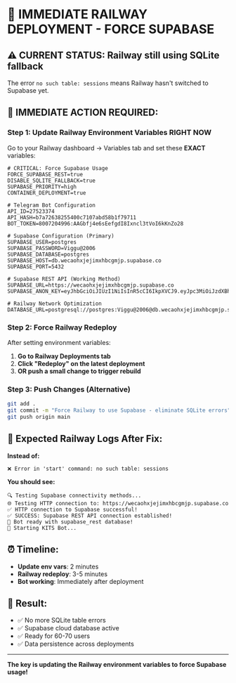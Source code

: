 # 🚀 IMMEDIATE RAILWAY DEPLOYMENT - FORCE SUPABASE

## ⚠️ CURRENT STATUS: Railway still using SQLite fallback

The error `no such table: sessions` means Railway hasn't switched to Supabase yet.

## 🎯 IMMEDIATE ACTION REQUIRED:

### **Step 1: Update Railway Environment Variables RIGHT NOW**

Go to your Railway dashboard → Variables tab and set these **EXACT** variables:

```env
# CRITICAL: Force Supabase Usage
FORCE_SUPABASE_REST=true
DISABLE_SQLITE_FALLBACK=true
SUPABASE_PRIORITY=high
CONTAINER_DEPLOYMENT=true

# Telegram Bot Configuration
API_ID=27523374
API_HASH=b7a72638255400c7107abd58b1f79711
BOT_TOKEN=8007204996:AAGbfj4e6sEefgdI8Ixncl3tVoI6kKnZo28

# Supabase Configuration (Primary)
SUPABASE_USER=postgres
SUPABASE_PASSWORD=Viggu@2006
SUPABASE_DATABASE=postgres
SUPABASE_HOST=db.wecaohxjejimxhbcgmjp.supabase.co
SUPABASE_PORT=5432

# Supabase REST API (Working Method)
SUPABASE_URL=https://wecaohxjejimxhbcgmjp.supabase.co
SUPABASE_ANON_KEY=eyJhbGciOiJIUzI1NiIsInR5cCI6IkpXVCJ9.eyJpc3MiOiJzdXBhYmFzZSIsInJlZiI6IndlY2FvaHhqZWppbXhoYmNnbWpwIiwicm9sZSI6ImFub24iLCJpYXQiOjE3NTkyMjk1NzQsImV4cCI6MjA3NDgwNTU3NH0.MPOSqIjbPLd1zoqwjsCZQBQSeUBMQdRND7lnMOmbCfk

# Railway Network Optimization
DATABASE_URL=postgresql://postgres:Viggu@2006@db.wecaohxjejimxhbcgmjp.supabase.co:5432/postgres
```

### **Step 2: Force Railway Redeploy**

After setting environment variables:

1. **Go to Railway Deployments tab**
2. **Click "Redeploy" on the latest deployment**
3. **OR push a small change to trigger rebuild**

### **Step 3: Push Changes (Alternative)**

```bash
git add .
git commit -m "Force Railway to use Supabase - eliminate SQLite errors"
git push origin main
```

## 🎯 **Expected Railway Logs After Fix:**

**Instead of:**
```
❌ Error in 'start' command: no such table: sessions
```

**You should see:**
```
🔍 Testing Supabase connectivity methods...
🌐 Testing HTTP connection to: https://wecaohxjejimxhbcgmjp.supabase.co
✅ HTTP connection to Supabase successful!
✅ SUCCESS: Supabase REST API connection established!
🎉 Bot ready with supabase_rest database!
🤖 Starting KITS Bot...
```

## ⏰ **Timeline:**
- **Update env vars**: 2 minutes
- **Railway redeploy**: 3-5 minutes  
- **Bot working**: Immediately after deployment

## 🎉 **Result:**
- ✅ No more SQLite table errors
- ✅ Supabase cloud database active
- ✅ Ready for 60-70 users
- ✅ Data persistence across deployments

---

**The key is updating the Railway environment variables to force Supabase usage!**
